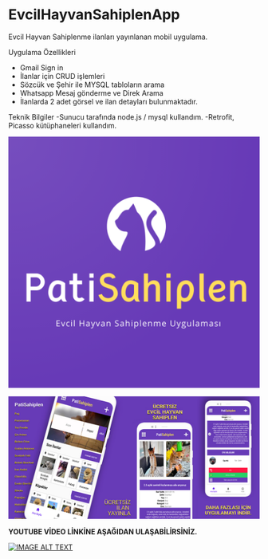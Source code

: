# EvcilHayvanSahiplenApp
Evcil Hayvan Sahiplenme ilanları yayınlanan mobil uygulama.


Uygulama Özellikleri
- Gmail Sign in 
- İlanlar için CRUD işlemleri
- Sözcük ve Şehir ile MYSQL tabloların arama
- Whatsapp Mesaj gönderme ve Direk Arama
- İlanlarda 2 adet görsel ve ilan detayları bulunmaktadır.


Teknik Bilgiler
-Sunucu tarafında node.js / mysql kullandım.
-Retrofit, Picasso kütüphaneleri kullandım.




![](petsahiplenlogo.png)

![](previewapp.jpg)





<b>YOUTUBE VİDEO LİNKİNE AŞAĞIDAN ULAŞABİLİRSİNİZ.</b>





[![IMAGE ALT TEXT](http://img.youtube.com/vi/GmpdWB4cDNc/0.jpg)](http://www.youtube.com/watch?v=GmpdWB4cDNc "Evcil Hayvan Sahiplenme Uygulaması Android
")
